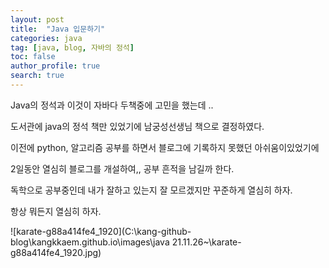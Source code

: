 ```yaml
---
layout: post
title:  "Java 입문하기"
categories: java
tag: [java, blog, 자바의 정석]
toc: false
author_profile: true
search: true
---
```


Java의 정석과 이것이 자바다 두책중에 고민을 했는데 ..

도서관에 java의 정석 책만 있었기에 남궁성선생님 책으로 결정하였다.



이전에 python, 알고리즘 공부를 하면서 블로그에 기록하지 못했던 아쉬움이있었기에 

2일동안 열심히 블로그를 개설하여,, 공부 흔적을 남길까 한다.

독학으로 공부중인데 내가 잘하고 있는지 잘 모르겠지만 꾸준하게 열심히 하자.

항상 뭐든지 열심히 하자. 





![karate-g88a414fe4_1920](C:\kang-github-blog\kangkkaem.github.io\images\java 21.11.26~\karate-g88a414fe4_1920.jpg)
